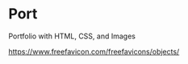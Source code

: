 # Port
Portfolio with HTML, CSS, and Images

<!-- favicon -->
https://www.freefavicon.com/freefavicons/objects/
